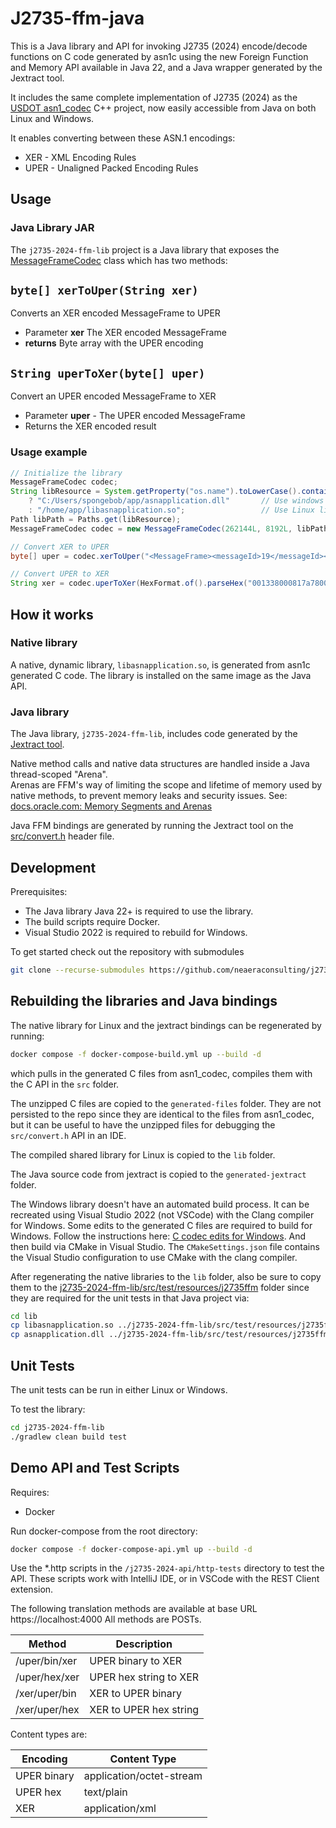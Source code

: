 # J2735-ffm-java

This is a Java library and API for invoking J2735 (2024) encode/decode functions on C code generated by asn1c using the new Foreign Function and Memory API available in Java 22, and a Java wrapper generated
by the Jextract tool.

It includes the same complete implementation of J2735 (2024) as the [USDOT asn1_codec](https://github.com/usdot-jpo-ode/asn1_codec) C++ project, now easily accessible from Java on both Linux and Windows.

It enables converting between these ASN.1 encodings:
* XER - XML Encoding Rules
* UPER - Unaligned Packed Encoding Rules



## Usage

### Java Library JAR

The `j2735-2024-ffm-lib` project is a Java library that exposes the [MessageFrameCodec](j2735-2024-ffm-lib/src/main/java/j2735ffm/MessageFrameCodec.java) class which has two methods:

## `byte[] xerToUper(String xer)`

Converts an XER encoded MessageFrame to UPER

* Parameter **xer** The XER encoded MessageFrame
* **returns** Byte array with the UPER encoding


## `String uperToXer(byte[] uper)`

Convert an UPER encoded MessageFrame to XER

* Parameter **uper** - The UPER encoded MessageFrame
* Returns the XER encoded result

### Usage example

```java
// Initialize the library
MessageFrameCodec codec;
String libResource = System.getProperty("os.name").toLowerCase().contains("win") 
    ? "C:/Users/spongebob/app/asnapplication.dll"       // Use windows library
    : "/home/app/libasnapplication.so";                 // Use Linux library
Path libPath = Paths.get(libResource);
MessageFrameCodec codec = new MessageFrameCodec(262144L, 8192L, libPath);

// Convert XER to UPER
byte[] uper = codec.xerToUper("<MessageFrame><messageId>19</messageId><value><SPAT><intersections><IntersectionState><id><id>12111</id></id><revision>0</revision><status>0000000000000000</status><timeStamp>35176</timeStamp><states><MovementState><signalGroup>2</signalGroup><state-time-speed><MovementEvent><eventState><protected-Movement-Allowed/></eventState><timing><minEndTime>22120</minEndTime><maxEndTime>22121</maxEndTime></timing></MovementEvent></state-time-speed></MovementState><MovementState><signalGroup>4</signalGroup><state-time-speed><MovementEvent><eventState><stop-And-Remain/></eventState><timing><minEndTime>22181</minEndTime><maxEndTime>22181</maxEndTime></timing></MovementEvent></state-time-speed></MovementState><MovementState><signalGroup>6</signalGroup><state-time-speed><MovementEvent><eventState><protected-Movement-Allowed/></eventState><timing><minEndTime>22120</minEndTime><maxEndTime>22121</maxEndTime></timing></MovementEvent></state-time-speed></MovementState><MovementState><signalGroup>8</signalGroup><state-time-speed><MovementEvent><eventState><stop-And-Remain/></eventState><timing><minEndTime>21852</minEndTime><maxEndTime>21852</maxEndTime></timing></MovementEvent></state-time-speed></MovementState><MovementState><signalGroup>1</signalGroup><state-time-speed><MovementEvent><eventState><stop-And-Remain/></eventState><timing><minEndTime>21852</minEndTime><maxEndTime>21852</maxEndTime></timing></MovementEvent></state-time-speed></MovementState><MovementState><signalGroup>5</signalGroup><state-time-speed><MovementEvent><eventState><stop-And-Remain/></eventState><timing><minEndTime>21852</minEndTime><maxEndTime>21852</maxEndTime></timing></MovementEvent></state-time-speed></MovementState></states></IntersectionState></intersections></SPAT></value></MessageFrame>");

// Convert UPER to XER
String xer = codec.uperToXer(HexFormat.of().parseHex("001338000817a780000089680500204642b342b34802021a15a955a940181190acd0acd20100868555c555c00104342aae2aae002821a155715570"));
```

## How it works

### Native library

A native, dynamic library, `libasnapplication.so`, is generated from asn1c generated C code. The library is installed on the same image as the Java API.

### Java library

The Java library, `j2735-2024-ffm-lib`, includes code generated by the [Jextract tool](https://github.com/openjdk/jextract).

Native method calls and native data structures are handled inside a Java thread-scoped "Arena".  
Arenas are FFM's way of limiting the scope and lifetime of memory used by native methods, to prevent memory leaks
and security issues.
See: [docs.oracle.com: Memory Segments and Arenas](https://docs.oracle.com/en/java/javase/22/core/memory-segments-and-arenas.html#GUID-01CE34E8-7BCB-4540-92C4-E127C1F62711)

Java FFM bindings are generated by running the Jextract tool on the [src/convert.h](src/convert.h) header file.

## Development

Prerequisites:

* The Java library Java 22+ is required to use the library.
* The build scripts require Docker.
* Visual Studio 2022 is required to rebuild for Windows.

To get started check out the repository with submodules

```bash
git clone --recurse-submodules https://github.com/neaeraconsulting/j2735-ffm-java.git
```

## Rebuilding the libraries and Java bindings

The native library for Linux and the jextract bindings can be regenerated by running:

```bash
docker compose -f docker-compose-build.yml up --build -d
```

which pulls in the generated C files from asn1_codec, compiles them with the C API in the `src` folder.  

The unzipped C files are copied to the `generated-files` folder.  They are not persisted to the repo since they are identical to the files from asn1_codec, but it can be useful to have the unzipped files for debugging the `src/convert.h` API in an IDE.  

The compiled shared library for Linux is copied to the `lib` folder.

The Java source code from jextract is copied to the `generated-jextract` folder.

The Windows library doesn't have an automated build process.  It can be recreated using Visual Studio 2022 (not VSCode) with the Clang compiler for Windows.  Some edits to the generated C files are required to build for Windows.  Follow the instructions here: [C codec edits for Windows](generated-files/README.md).  And then build via CMake in Visual Studio.  The `CMakeSettings.json` file contains the Visual Studio configuration to use CMake with the clang compiler.

After regenerating the native libraries to the `lib` folder, also be sure to copy them to the [j2735-2024-ffm-lib/src/test/resources/j2735ffm](j2735-2024-ffm-lib/src/test/resources/j2735ffm) folder since they are required for the unit tests in that Java project via:

```bash
cd lib
cp libasnapplication.so ../j2735-2024-ffm-lib/src/test/resources/j2735ffm/
cp asnapplication.dll ../j2735-2024-ffm-lib/src/test/resources/j2735ffm/
```

## Unit Tests

The unit tests can be run in either Linux or Windows.

To test the library:

```bash
cd j2735-2024-ffm-lib
./gradlew clean build test
```

## Demo API and Test Scripts

Requires:

* Docker

Run docker-compose from the root directory:

```bash
docker compose -f docker-compose-api.yml up --build -d
```

Use the *.http scripts in the `/j2735-2024-api/http-tests` directory to test the API.  These scripts work with
IntelliJ IDE, or in VSCode with the REST Client extension.

The following translation methods are available at base URL https://localhost:4000 
All methods are POSTs.

| Method        | Description            |
|---------------|------------------------|
| /uper/bin/xer | UPER binary to XER     |
| /uper/hex/xer | UPER hex string to XER |
| /xer/uper/bin | XER to UPER binary     |
| /xer/uper/hex | XER to UPER hex string |

Content types are:

| Encoding    | Content Type             |
|-------------|--------------------------|
| UPER binary | application/octet-stream |
| UPER hex    | text/plain               |
| XER         | application/xml          |

















